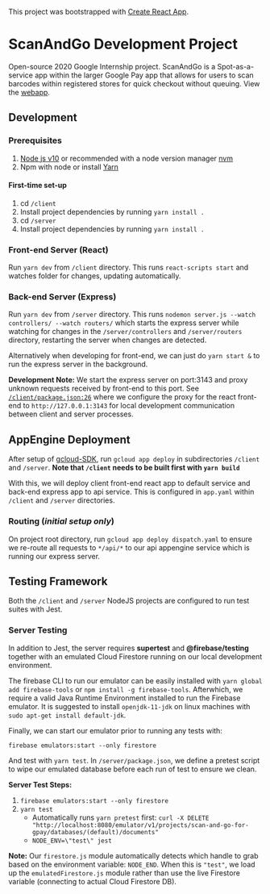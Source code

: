 This project was bootstrapped with [Create React App](https://github.com/facebook/create-react-app).

# ScanAndGo Development Project

Open-source 2020 Google Internship project. ScanAndGo is a Spot-as-a-service app within the larger Google Pay app that allows for users to scan barcodes within registered stores for quick checkout without queuing. View the [webapp](https://scan-and-go-for-gpay.an.r.appspot.com/).

## Development

### Prerequisites

1. [Node js v10](https://nodejs.org/en/download/) or recommended with a node version manager [nvm](https://github.com/nvm-sh/nvm)
2. Npm with node or install [Yarn](https://yarnpkg.com/getting-started/install)

#### First-time set-up

1. cd `/client`
2. Install project dependencies by running `yarn install .`
3. cd `/server`
4. Install project dependencies by running `yarn install .`

### Front-end Server (React)

Run `yarn dev` from `/client` directory. This runs `react-scripts start` and watches folder for changes, updating automatically.

### Back-end Server (Express)

Run `yarn dev` from `/server` directory. This runs `nodemon server.js --watch controllers/ --watch routers/` which starts the express server while watching for changes in the `/server/controllers` and `/server/routers` directory, restarting the server when changes are detected.

Alternatively when developing for front-end, we can just do `yarn start &` to run the express server in the background.

**Development Note:** We start the express server on port:3143 and proxy unknown requests received by front-end to this port. See [`/client/package.json:26`](https://github.com/devYaoYH/scan-and-go/blob/b8569d4fadd267bca7737bde8a597a6a2fd31eaa/client/package.json#L26) where we configure the proxy for the react front-end to `http://127.0.0.1:3143` for local development communication between client and server processes.

## AppEngine Deployment

After setup of [gcloud-SDK](https://cloud.google.com/sdk/docs/quickstart-debian-ubuntu), run `gcloud app deploy` in subdirectories `/client` and `/server`. **Note that `/client` needs to be built first with `yarn build`**

With this, we will deploy client front-end react app to default service and back-end express app to api service. This is configured in `app.yaml` within `/client` and `/server` directories.

### Routing (_initial setup only_)

On project root directory, run `gcloud app deploy dispatch.yaml` to ensure we re-route all requests to `*/api/*` to our api appengine service which is running our express server.

## Testing Framework

Both the `/client` and `/server` NodeJS projects are configured to run test suites with Jest.

### Server Testing

In addition to Jest, the server requires **supertest** and **@firebase/testing** together with an emulated Cloud Firestore running on our local development environment.

The firebase CLI to run our emulator can be easily installed with `yarn global add firebase-tools` or `npm install -g firebase-tools`. Afterwhich, we require a valid Java Runtime Environment installed to run the Firebase emulator. It is suggested to install `openjdk-11-jdk` on linux machines with `sudo apt-get install default-jdk`.

Finally, we can start our emulator prior to running any tests with:

```
firebase emulators:start --only firestore
```

And test with `yarn test`. In `/server/package.json`, we define a pretest script to wipe our emulated database before each run of test to ensure we clean.

**Server Test Steps:**

1. `firebase emulators:start --only firestore`
2. `yarn test`
   - Automatically runs `yarn pretest` first: `curl -X DELETE "http://localhost:8080/emulator/v1/projects/scan-and-go-for-gpay/databases/(default)/documents"`
   - `NODE_ENV=\"test\" jest`

**Note:** Our `firestore.js` module automatically detects which handle to grab based on the environment variable: `NODE_END`. When this is `"test"`, we load up the `emulatedFirestore.js` module rather than use the live Firestore variable (connecting to actual Cloud Firestore DB).
